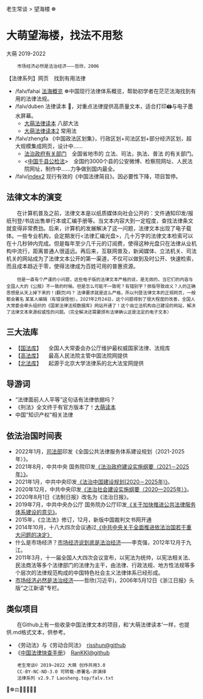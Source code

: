 老生常谈 > 望海楼 ☸️

大萌望海楼，找法不用愁
====================
大萌 2019-2022

		市场经济必然是法治经济———哲欣，2006

【法律系列】网页　找到有用法律  

  + /falv/fahai [法海概览](./fahai) ☸️中国现行法律体系概览，帮助初学者在茫茫法海找到有用的法律法规。
  + /falv/duben 法律读本 💎，对重点法律提供高质量文本，适合打印🖨与电子墨水屏幕。
    + [大萌法律读本](./duben) 八部大法
    + [大萌法律读本2](./duben2) 常用法
  + /falv/zhengfa 《中国政法区划集》，行政区划+司法区划+部分经济区划，超大规模集成网页，设计中……
    + [法治政府有关部门](./bumen)　全国省地市的 立法、司法，执法、普法 的有关部门。
    + <[中国千县公检法](./qianxian-gjf)>　全国约3000个县的公安微博、检察院网址、人民法院网址，制作中……力争做到国内最全。
  + /falv/[index2](./index2) 现行有效的《中国法律简目》。因必要性下降，项目暂停。


法律文本的演变
-------------

　　在计算机普及之前，法律文本是以纸质媒体向社会公开的：文件通知印发/报纸刊登/书店出售单行本或汇编手册等。当文本内容大到一定程度，查找法律条文就变得非常费劲。后来，计算机的发展解决了这一问题，法律文本出现了电子载体。一些专业机构，会定期发行<法律汇编光盘>，几十万字的法律文本检索可以在十几秒钟内完成。但是每年至少几千元的订阅费，使得这种光盘只在法律从业机构中流行，距离普通人很遥远。再后来，互联网普及，新闻媒体、立法机关、司法机关的网站成为了法律文本公开的第一渠道，不仅可以做到及时公开、快速检索，而且成本趋近于零，使得法律成为百姓可用的普惠资源。

　　<small>但是一直有个严谨的小问题，这些电子版的法律文本严格的说，是无效的，当它们的内容与全国人大的《公报》不一致的时候。但是怎么可能不一致呢？有错别字？排版导致歧义？人的正确思想是从天上掉下来的！(翻页)吗？ 法律要求就是这么严格，所以刊登法律文本的正规网页，一般都会署名 某某人编辑（有错误怪他）。2021年2月24日，这个问题得到了很大程度的改善，全国人大常委会牵头组织的《国家法律法规数据库》网站开通了！这个由立法机构自己建设的网站，解决了法律文本来源权威性的问题。（完全解决还需要颁布法律确认这是法定的电子文本）</small>


三大法库
--------

*	【[国法库](https://flk.npc.gov.cn/)】 　全国人大常委会办公厅维护最权威国家法律、法规库
*	【[高法库](https://www.chinacourt.org/law.shtml)】 　最高人民法院主管中国法院网提供
*	【[北法库](https://www.pkulaw.com/law)】 　起源于北京大学法律系的北大法宝网提供


导游词
------

+ “法律面前人人平等”这句话有法律依据吗？
+ 《刑法》全文终于有官方版本了！[大萌读本](https://laosheng.top/falv/duben/2020-xingfa.txt)
+ 中国"知识产权"相关法律 


依法治国时间表
-------------

-	2022年1月，[司法部](http://www.moj.gov.cn/pub/sfbgw/jgsz/jgszjgtj/ggflfwglj/ggflfwgljtjxw/202204/t20220407_452300.html)印发《全国公共法律服务体系建设规划（2021-2025年）》。
-	2021年8月，中共中央 国务院印发[《法治政府建设实施纲要（2021－2025年）》](http://www.gov.cn/zhengce/2021-08/11/content_5630802.htm)。
-	2021年1月，中共中央印发[《法治中国建设规划(2020－2025年)》](http://politics.people.com.cn/n1/2021/0111/c1001-31995033.html)。
-	2020年12月，中共中央印发[《法治社会建设实施纲要（2020—2025年）》](http://www.gov.cn/zhengce/2020-12/07/content_5567791.htm)。
-	2020年8月1日《法制日报》改名为《法治日报》。
-	2019年7月，中共中央办公厅 国务院办公厅印发[《关于加快推进公共法律服务体系建设的意见》](http://www.gov.cn/zhengce/2019-07/10/content_5408010.htm)。
-	2015年，《立法法》修订，12月，新版中国裁判文书网开通
-	2014年10月，十八大四次会议通过[《中共中央关于全面推进依法治国若干重大问题的决定》](http://cpc.people.com.cn/n/2014/1029/c64387-25927606.html)
-	什么是市场经济？[市场经济说到底是法治经济](http://finance.sina.com.cn/china/20121230/041914157371.shtml "时任副总理李克强在区域发展与改革座谈会上的发言")——李克强，2012年12月于九江。
-	2011年3月，十一届全国人大四次会议宣布，以宪法为统帅，以宪法相关法、民法商法等多个法律部门的法律为主干，由法律、行政法规、地方性法规等多个层次的法律规范构成的中国特色社会主义法律体系已经形成。
-	[市场经济必然是法治经济](http://zjrb.zjol.com.cn/html/2006-05/12/content_95276.htm "时任省委书记习近平发文")——哲欣(习近平)，2006年5月12日《浙江日报》头版“之江新语”专栏。

类似项目
--------
　　在Github上有一些收录中国法律文本的项目，和‘大萌法律读本’一样，也提供.md格式文本，供参考。

*	《劳动法》与《劳动合同法》　[risshun@github](https://github.com/risshun/Chinese_Laws)
*	《[中国法律快查手册](https://lawrefbook.github.io/)》　[RanKKI@github](https://github.com/RanKKI/LawRefBook)


```
	老生常谈© 2019~2022 大萌 创作共用3.0
	CC-BY-NC-ND-3.0 可转载-原署名-非演绎
	法律系列 v2.9.7	Laosheng.top/falv.txt
```

📑☸️⚖️📕📘📗📙📖
